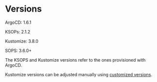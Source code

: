 # Versions

ArgoCD: 1.6.1

KSOPs: 2.1.2

Kustomize: 3.8.0

SOPS: 3.6.0+

The KSOPS and Kustomize versions refer to the ones provisioned with ArgoCD.

Kustomize versions can be adjusted manually using [customized versions](https://argoproj.github.io/argo-cd/user-guide/kustomize/#custom-kustomize-versions).
